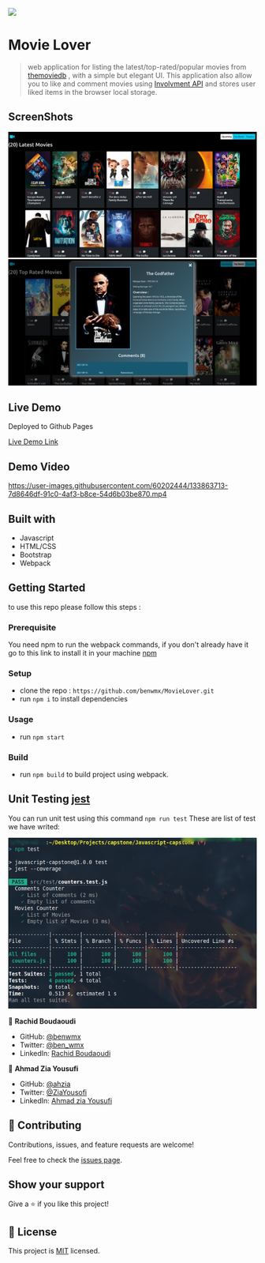 
![](https://img.shields.io/badge/Microverse-blueviolet)

# Movie Lover

> web application for listing the latest/top-rated/popular movies from [themoviedb](https://api.themoviedb.org/) , with a simple but elegant UI.
This application also allow you to like and comment movies using [Involvment API](https://www.notion.so/Involvement-API-869e60b5ad104603aa6db59e08150270) and stores user liked items in the browser local storage.

## ScreenShots
![](./img/scs1.png)
![](./img/scs2.png)

## Live Demo

Deployed to Github Pages

[Live Demo Link](https://benwmx.github.io/MovieLover/)

## Demo Video

https://user-images.githubusercontent.com/60202444/133863713-7d8646df-91c0-4af3-b8ce-54d6b03be870.mp4

## Built with

- Javascript
- HTML/CSS
- Bootstrap
- Webpack

## Getting Started

to use this repo please follow this steps : 

### Prerequisite
You need npm to run the webpack commands, if you don't already have it go to this link to install it in your machine [npm](https://docs.npmjs.com/downloading-and-installing-node-js-and-npm)

### Setup

- clone the repo : `https://github.com/benwmx/MovieLover.git`
- run `npm i` to install dependencies

### Usage
- run `npm start`

### Build
- run `npm build` to build project using webpack.

## Unit Testing [jest](https://jestjs.io/)
You can run unit test using this command `npm run test`
These are list of test we have writed:


![](./img/test.png)



👤 **Rachid Boudaoudi**

- GitHub: [@benwmx](https://github.com/benwmx)
- Twitter: [@ben_wmx](https://twitter.com/ben_wmx)
- LinkedIn: [Rachid Boudaoudi](https://www.linkedin.com/in/rachid-boudaoudi-1621a0183/)

👤 **Ahmad Zia Yousufi**
- GitHub: [@ahzia](https://github.com/ahzia)
- Twitter: [@ZiaYousofi](https://twitter.com/ZiaYousofi)
- LinkedIn: [Ahmad zia Yousufi](https://www.linkedin.com/in/ah-ziayosfi/)

## 🤝 Contributing

Contributions, issues, and feature requests are welcome!

Feel free to check the [issues page](../../issues/).

## Show your support

Give a ⭐️ if you like this project!

## 📝 License

This project is [MIT](./MIT.md) licensed.
